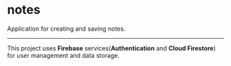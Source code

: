 # notes

Application for creating and saving notes.

___

This project uses **Firebase** services(**Authentication** and **Cloud Firestore**) for user management and data storage.


